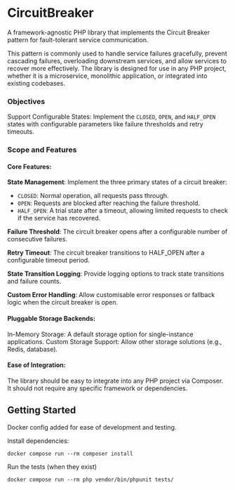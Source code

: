 # CircuitBreaker

A framework-agnostic PHP library that implements the Circuit Breaker pattern for fault-tolerant service communication. 

This pattern is commonly used to handle service failures gracefully, prevent cascading failures, overloading downstream 
services, and allow services to recover more effectively. The library is designed for use in any PHP project, whether 
it is a microservice, monolithic application, or integrated into existing codebases.


### Objectives

Support Configurable States: Implement the `CLOSED`, `OPEN`, and `HALF_OPEN` states with configurable parameters like 
failure thresholds and retry timeouts.


### Scope and Features

#### Core Features:
**State Management**: Implement the three primary states of a circuit breaker:
 - `CLOSED`: Normal operation, all requests pass through.
 - `OPEN`: Requests are blocked after reaching the failure threshold.
 - `HALF_OPEN`: A trial state after a timeout, allowing limited requests to check if the service has recovered.



**Failure Threshold**: The circuit breaker opens after a configurable number of consecutive failures.

**Retry Timeout**: The circuit breaker transitions to HALF_OPEN after a configurable timeout period.

**State Transition Logging**: Provide logging options to track state transitions and failure counts.

**Custom Error Handling**: Allow customisable error responses or fallback logic when the circuit breaker is open.

#### Pluggable Storage Backends:
In-Memory Storage: A default storage option for single-instance applications.
Custom Storage Support: Allow other storage solutions (e.g., Redis, database).

#### Ease of Integration:
The library should be easy to integrate into any PHP project via Composer.
It should not require any specific framework or dependencies.



## Getting Started

Docker config added for ease of development and testing.

Install dependencies:
```shell
docker compose run --rm composer install
```

Run the tests (when they exist)
```shell
docker compose run --rm php vendor/bin/phpunit tests/
```